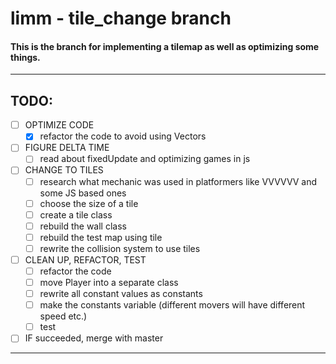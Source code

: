 # limm - tile_change branch
#### This is the branch for implementing a tilemap as well as optimizing some things.



---
## TODO:
  - [ ] OPTIMIZE CODE
     - [X] refactor the code to avoid using Vectors
  - [ ] FIGURE DELTA TIME
     - [ ] read about fixedUpdate  and optimizing games in js
  - [ ] CHANGE TO TILES
     - [ ] research what mechanic was used in platformers like VVVVVV and some JS based ones
     - [ ] choose the size of a tile
     - [ ] create a tile class
     - [ ] rebuild the wall class
     - [ ] rebuild the test map using tile
     - [ ] rewrite the collision system to use tiles
  - [ ] CLEAN UP, REFACTOR, TEST
     - [ ] refactor the code
     - [ ] move Player into a separate class
     - [ ] rewrite all constant values as constants
     - [ ] make the constants variable (different movers will have different speed etc.)
     - [ ] test
  - [ ] IF succeeded, merge with master
---
